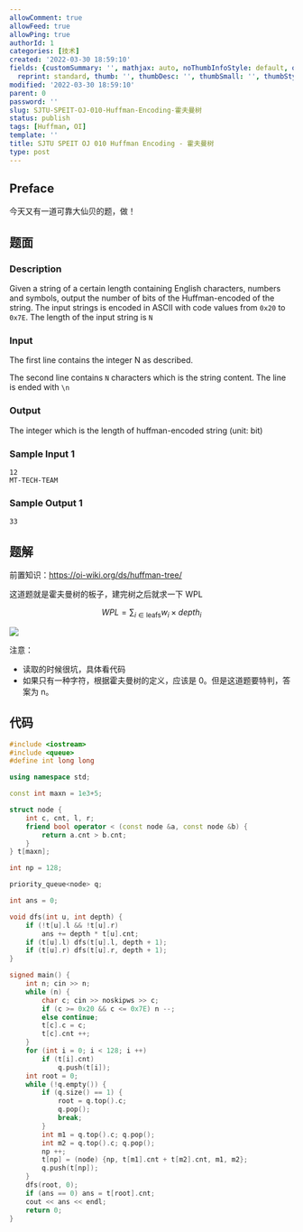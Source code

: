 ```yaml
---
allowComment: true
allowFeed: true
allowPing: true
authorId: 1
categories: [技术]
created: '2022-03-30 18:59:10'
fields: {customSummary: '', mathjax: auto, noThumbInfoStyle: default, outdatedNotice: 'no',
  reprint: standard, thumb: '', thumbDesc: '', thumbSmall: '', thumbStyle: default}
modified: '2022-03-30 18:59:10'
parent: 0
password: ''
slug: SJTU-SPEIT-OJ-010-Huffman-Encoding-霍夫曼树
status: publish
tags: [Huffman, OI]
template: ''
title: SJTU SPEIT OJ 010 Huffman Encoding - 霍夫曼树
type: post
---
```

## Preface

今天又有一道可靠大仙贝的题，做！

## 题面

### Description

Given a string of a certain length containing English characters, numbers and symbols, output the number of bits of the Huffman-encoded of the string. The input strings is encoded in ASCII with code values from `0x20` to `0x7E`. The length of the input string is `N`

### Input

The first line contains the integer N as described.

The second line contains `N` characters which is the string content. The line is ended with `\n`

### Output

The integer which is the length of huffman-encoded string (unit: bit)

### Sample Input 1

```
12
MT-TECH-TEAM
```

### Sample Output 1

```
33
```

## 题解

前置知识：https://oi-wiki.org/ds/huffman-tree/

这道题就是霍夫曼树的板子，建完树之后就求一下 WPL

$$
	WPL = \sum_{i \in \text{leafs}} w_i \times depth_i
$$

![](https://cdn.jsdelivr.net/gh/JeffersonQin/blog-asset@latest/usr/picgo/huffman-tree-2.png)

注意：

* 读取的时候很坑，具体看代码
* 如果只有一种字符，根据霍夫曼树的定义，应该是 0。但是这道题要特判，答案为 n。

## 代码

```c++
#include <iostream>
#include <queue>
#define int long long

using namespace std;

const int maxn = 1e3+5;

struct node {
	int c, cnt, l, r;
	friend bool operator < (const node &a, const node &b) {
		return a.cnt > b.cnt;
	}
} t[maxn];

int np = 128;

priority_queue<node> q;

int ans = 0;

void dfs(int u, int depth) {
	if (!t[u].l && !t[u].r)
		ans += depth * t[u].cnt;
	if (t[u].l) dfs(t[u].l, depth + 1);
	if (t[u].r) dfs(t[u].r, depth + 1);
}

signed main() {
	int n; cin >> n;
	while (n) {
		char c; cin >> noskipws >> c;
		if (c >= 0x20 && c <= 0x7E) n --;
		else continue;
		t[c].c = c;
		t[c].cnt ++;
	}
	for (int i = 0; i < 128; i ++)
		if (t[i].cnt)
			q.push(t[i]);
	int root = 0;
	while (!q.empty()) {
		if (q.size() == 1) {
			root = q.top().c;
			q.pop();
			break;
		}
		int m1 = q.top().c; q.pop();
		int m2 = q.top().c; q.pop();
		np ++;
		t[np] = (node) {np, t[m1].cnt + t[m2].cnt, m1, m2};
		q.push(t[np]);
	}
	dfs(root, 0);
	if (ans == 0) ans = t[root].cnt;
	cout << ans << endl;
	return 0;
}
```
